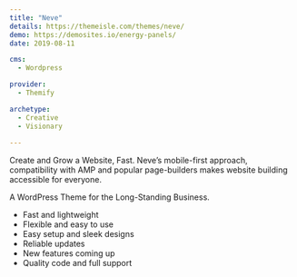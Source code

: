 ```yaml
---
title: "Neve"
details: https://themeisle.com/themes/neve/
demo: https://demosites.io/energy-panels/
date: 2019-08-11

cms: 
  - Wordpress

provider: 
  - Themify

archetype:
  - Creative
  - Visionary
  
---
```


Create and Grow a Website, Fast. Neve’s mobile-first approach, compatibility with AMP and popular page-builders makes website building accessible for everyone.

A WordPress Theme for the Long-Standing Business.

- Fast and lightweight
- Flexible and easy to use
- Easy setup and sleek designs
- Reliable updates
- New features coming up
- Quality code and full support